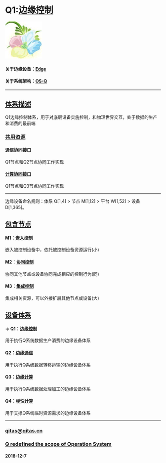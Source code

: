 ﻿# Q1:[边缘控制](https://github.com/OS-Q/Q1) 

[![sites](OS-Q/OS-Q.png)](http://www.OS-Q.com)

#### 关于边缘设备：[Edge](https://github.com/OS-Q/Edge-Q)

#### 关于系统架构：[OS-Q](https://github.com/OS-Q/OS-Q)

---

## [体系描述](https://github.com/OS-Q/Q1/wiki) 

Q1边缘控制体系，用于对底层设备实施控制，和物理世界交互，处于数据的生产和消费的最前端

### [共用资源](https://github.com/OS-Q/Q1/wiki)

#### [通信协同接口](Q2/README.md)

Q1节点和Q2节点协同工作实现

#### [计算协同接口](Q3/README.md)

Q1节点和Q3节点协同工作实现

---

边缘设备命名规则：体系 Q[1,4] > 节点 M[1,12] > 平台 W[1,52] > 设备 D[1,365]。

## [包含节点](https://github.com/OS-Q/Q1/wiki/) 

#### M1：[嵌入控制](https://github.com/OS-Q/M1)

嵌入被控制设备中，依托被控制设备资源运行(小)

#### M2：[协同控制](https://github.com/OS-Q/M2)

协同其他节点或设备协同完成相应的控制行为(同)

#### M3：[集成控制](https://github.com/OS-Q/M3)

集成相关资源，可以外接扩展其他节点或设备(大)

## [设备体系](https://github.com/OS-Q/Edge-Q/wiki/)

#### -> Q1：[边缘控制](https://github.com/OS-Q/Q1) 

用于执行Q系统数据生产消费的边缘设备体系

#### Q2：[边缘通信](https://github.com/OS-Q/Q2)

用于执行Q系统数据转移运输的边缘设备体系

#### Q3：[边缘计算](https://github.com/OS-Q/Q3)

用于执行Q系统数据处理加工的边缘设备体系

#### Q4：[弹性计算](https://github.com/OS-Q/Q4)

用于支撑Q系统临时资源需求的边缘设备体系

---

###  qitas@qitas.cn
###  [Q redefined the scope of Operation System](http://www.OS-Q.com)
####  2018-12-7
